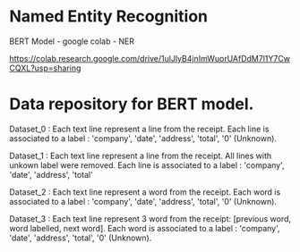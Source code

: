 # Named Entity Recognition
BERT Model - google colab - NER

https://colab.research.google.com/drive/1ulJlyB4jnImWuorUAfDdM7l1Y7CwCQXL?usp=sharing

# Data repository for BERT model.

Dataset_0 : 
Each text line represent a line from the receipt.
Each line is associated to a label : 'company', 'date', 'address', 'total', '0' (Unknown).

Dataset_1 : 
Each text line represent a line from the receipt.
All lines with unkown label were removed.
Each line is associated to a label : 'company', 'date', 'address', 'total'

Dataset_2 : 
Each text line represent a word from the receipt.
Each word is associated to a label : 'company', 'date', 'address', 'total', '0' (Unknown).

Dataset_3 : 
Each text line represent 3 word from the receipt: [previous word, word labelled, next word].
Each word is associated to a label : 'company', 'date', 'address', 'total', '0' (Unknown).
